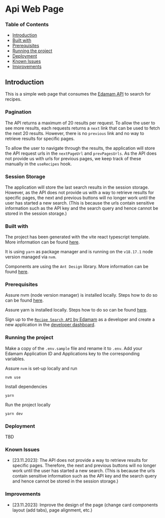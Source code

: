 # Api Web Page

### Table of Contents

- [Introduction](#introduction)
- [Built with](#built-with)
- [Prerequisites](#prerequisites)
- [Running the project](#running-the-project)
- [Deployment](#deployment)
- [Known Issues](#known-issues)
- [Improvements](#improvements)

## Introduction

This is a simple web page that consumes the [Edamam API](https://developer.edamam.com/edamam-docs-recipe-api) to search for recipes.

### Pagination

The API returns a maximum of 20 results per request. To allow the user to see more results, each requests returns a `next` link that can be used to fetch the next 20 results. However, there is no `previous` link and no way to retrieve results for specific pages.

To allow the user to navigate through the results, the application will store the API request urls in the `nextPageUrl` and `prevPagesUrls`. As the API does not provide us with urls for previous pages, we keep track of these manually in the `useRecipes` hook.

### Session Storage

The application will store the last search results in the session storage.
However, as the API does not provide us with a way to retrieve results for specific pages, the next and previous buttons will no longer work until the user has started a new search. (This is because the urls contain sensitive information such as the API key and the search query and hence cannot be stored in the session storage.)

### Built with

The project has been generated with the vite react typescript template. More information can be found [here](https://vitejs.dev/guide/).

It is using `yarn` as package manager and is running on the `v18.17.1` node version managed via `nvm`.

Components are using the `Ant Design` library. More information can be found [here](https://ant.design/).

### Prerequisites

Assure nvm (node version manager) is installed locally. Steps how to do so can be found [here](https://www.freecodecamp.org/news/node-version-manager-nvm-install-guide/).

Assure yarn is installed locally. Steps how to do so can be found [here](https://classic.yarnpkg.com/en/docs/install#mac-stable).

Sign up to the [`Recipe Search API` by Edamam](https://developer.edamam.com/edamam-recipe-api) as a developer and create a new application in the [developer dashboard](https://developer.edamam.com/admin/applications).

### Running the project

Make a copy of the `.env.sample` file and rename it to `.env`. Add your Edamam Application ID and Applications key to the corresponding variables.

Assure `nvm` is set-up locally and run

```
nvm use
```

Install dependencies

```
yarn
```

Run the project locally

```
yarn dev
```

### Deployment

TBD

### Known Issues

- [23.11.2023]: The API does not provide a way to retrieve results for specific pages. Therefore, the next and previous buttons will no longer work until the user has started a new search. (This is because the urls contain sensitive information such as the API key and the search query and hence cannot be stored in the session storage.)

### Improvements

- [23.11.2023]: Improve the design of the page (change card components layout (add tabs), page alignment, etc.)
